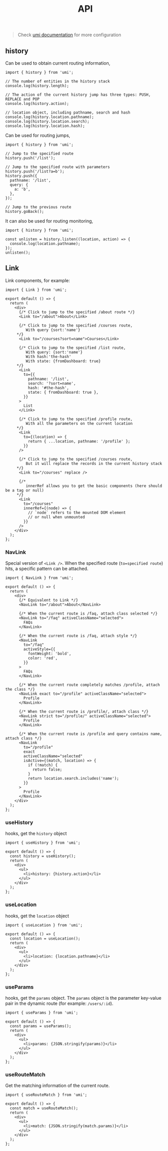 ﻿---
title: API
order: 2
nav:
  title: Config
  path: /config
  order: 2
---

> Check [umi documentation](https://umijs.org/zh-CN/api) for more configuration

## history

Can be used to obtain current routing information,

```tsx | pure
import { history } from 'umi';

// The number of entities in the history stack
console.log(history.length);

// The action of the current history jump has three types: PUSH, REPLACE and POP
console.log(history.action);

// location object, including pathname, search and hash
console.log(history.location.pathname);
console.log(history.location.search);
console.log(history.location.hash);
```

Can be used for routing jumps,

```tsx | pure
import { history } from 'umi';

// Jump to the specified route
history.push('/list');

// Jump to the specified route with parameters
history.push('/list?a=b');
history.push({
  pathname: '/list',
  query: {
    a: 'b',
  },
});

// Jump to the previous route
history.goBack();
```

It can also be used for routing monitoring,

```tsx | pure
import { history } from 'umi';

const unlisten = history.listen((location, action) => {
  console.log(location.pathname);
});
unlisten();
```

## Link

Link components, for example:

```tsx | pure
import { Link } from 'umi';

export default () => {
  return (
    <div>
      {/* Click to jump to the specified /about route */}
      <Link to="/about">About</Link>

      {/* Click to jump to the specified /courses route,
         With query {sort:'name'}
     */}
      <Link to="/courses?sort=name">Courses</Link>

      {/* Click to jump to the specified /list route,
         With query: {sort:'name'}
         With hash:'the-hash'
         With state: {fromDashboard: true}
     */}
      <Link
        to={{
          pathname: '/list',
          search: '?sort=name',
          hash: '#the-hash',
          state: { fromDashboard: true },
        }}
      >
        List
      </Link>

      {/* Click to jump to the specified /profile route,
         With all the parameters on the current location
     */}
      <Link
        to={(location) => {
          return { ...location, pathname: '/profile' };
        }}
      />

      {/* Click to jump to the specified /courses route,
         But it will replace the records in the current history stack
     */}
      <Link to="/courses" replace />

      {/*
         innerRef allows you to get the basic components (here should be a tag or null)
     */}
      <Link
        to="/courses"
        innerRef={(node) => {
          // `node` refers to the mounted DOM element
          // or null when unmounted
        }}
      />
    </div>
  );
};
```

### NavLink

Special version of `<Link />`. When the specified route (`to=specified route`) hits, a specific pattern can be attached.

```tsx | pure
import { NavLink } from 'umi';

export default () => {
  return (
    <div>
      {/* Equivalent to Link */}
      <NavLink to="/about">About</NavLink>

      {/* When the current route is /faq, attach class selected */}
      <NavLink to="/faq" activeClassName="selected">
        FAQs
      </NavLink>

      {/* When the current route is /faq, attach style */}
      <NavLink
        to="/faq"
        activeStyle={{
          fontWeight: 'bold',
          color: 'red',
        }}
      >
        FAQs
      </NavLink>

      {/* When the current route completely matches /profile, attach the class */}
      <NavLink exact to="/profile" activeClassName="selected">
        Profile
      </NavLink>

      {/* When the current route is /profile/, attach class */}
      <NavLink strict to="/profile/" activeClassName="selected">
        Profile
      </NavLink>

      {/* When the current route is /profile and query contains name, attach class */}
      <NavLink
        to="/profile"
        exact
        activeClassName="selected"
        isActive={(match, location) => {
          if (!match) {
            return false;
          }
          return location.search.includes('name');
        }}
      >
        Profile
      </NavLink>
    </div>
  );
};
```

### useHistory

hooks, get the `history` object

```tsx | pure
import { useHistory } from 'umi';

export default () => {
  const history = useHistory();
  return (
    <div>
      <ul>
        <li>history: {history.action}</li>
      </ul>
    </div>
  );
};
```

### useLocation

hooks, get the `location` object

```tsx | pure
import { useLocation } from 'umi';

export default () => {
  const location = useLocation();
  return (
    <div>
      <ul>
        <li>location: {location.pathname}</li>
      </ul>
    </div>
  );
};
```

### useParams

hooks, get the `params` object. The `params` object is the parameter key-value pair in the dynamic route (for example: `/users/:id`).

```tsx | pure
import { useParams } from 'umi';

export default () => {
  const params = useParams();
  return (
    <div>
      <ul>
        <li>params: {JSON.stringify(params)}</li>
      </ul>
    </div>
  );
};
```

### useRouteMatch

Get the matching information of the current route.

```tsx | pure
import { useRouteMatch } from 'umi';

export default () => {
  const match = useRouteMatch();
  return (
    <div>
      <ul>
        <li>match: {JSON.stringify(match.params)}</li>
      </ul>
    </div>
  );
};
```
